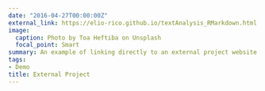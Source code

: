 ```yaml
---
date: "2016-04-27T00:00:00Z"
external_link: https://elio-rico.github.io/textAnalysis_RMarkdown.html
image:
  caption: Photo by Toa Heftiba on Unsplash
  focal_point: Smart
summary: An example of linking directly to an external project website using `external_link`.
tags:
- Demo
title: External Project
---
```

